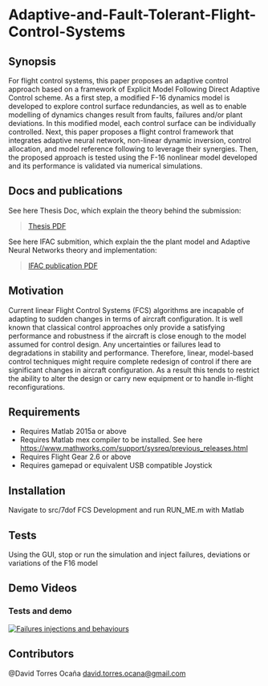# Adaptive-and-Fault-Tolerant-Flight-Control-Systems

## Synopsis

For flight control systems, this paper proposes an adaptive control approach based on a framework of Explicit Model Following Direct Adaptive Control scheme. As a first step, a modified F-16 dynamics model is developed to explore control surface redundancies, as well as to enable modelling of dynamics changes result from faults, failures and/or plant deviations. In this modified model, each control surface can be individually controlled. Next, this paper proposes a flight control framework that integrates adaptive neural network, non-linear dynamic inversion, control allocation, and model reference following to leverage their synergies. Then, the proposed approach is tested using the F-16 nonlinear model developed and its performance is validated via numerical simulations.

## Docs and publications 
See here Thesis Doc, which explain the theory behind the submission:
>   [Thesis PDF](https://dl.bintray.com/matej/thesis/thesis-master.pdf)

See here IFAC submition, which explain the the plant model and Adaptive Neural Networks theory and implementation:

>   [IFAC publication PDF](https://dl.bintray.com/matej/thesis/clean-master.pdf)

## Motivation

Current linear Flight Control Systems (FCS) algorithms are incapable of adapting to sudden changes in terms of aircraft configuration. It is well known that classical control approaches only provide a satisfying performance and robustness if the aircraft is close enough to the model assumed for control design. Any uncertainties or failures lead to degradations in stability and performance. Therefore, linear, model-based control techniques might require complete redesign of control if there are significant changes in aircraft configuration. As a result this tends to restrict the ability to alter the design or carry new equipment or to handle in-flight reconfigurations.

## Requirements

* Requires Matlab 2015a or above
* Requires Matlab mex compiler to be installed. See here https://www.mathworks.com/support/sysreq/previous_releases.html
* Requires Flight Gear 2.6 or above
* Requires gamepad or equivalent USB compatible Joystick 

## Installation
Navigate to src/7dof FCS Development and run RUN_ME.m with Matlab


## Tests

Using the GUI, stop or run the simulation and inject failures, deviations or variations of the F16 model

## Demo Videos

### Tests and demo
[![Failures injections and behaviours](http://img.youtube.com/vi/WFtM5UVIlB4/mqdefault.jpg)](https://www.youtube.com/watch?v=WFtM5UVIlB4)

## Contributors

@David Torres Ocaña
    david.torres.ocana@gmail.com
